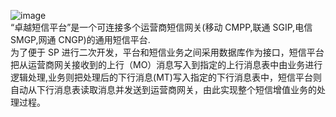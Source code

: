 ![image](/Admin/pic/20057989672.gif)   
“卓越短信平台”是一个可连接多个运营商短信网关(移动 CMPP,联通 SGIP,电信 SMGP,网通 CNGP)的通用短信平台.  
为了便于 SP 进行二次开发，平台和短信业务之间采用数据库作为接口，短信平台把从运营商网关接收到的上行（MO）消息写入到指定的上行消息表中由业务进行逻辑处理,业务则把处理后的下行消息(MT)写入指定的下行消息表中，短信平台则自动从下行消息表读取消息并发送到运营商网关，由此实现整个短信增值业务的处理过程。
